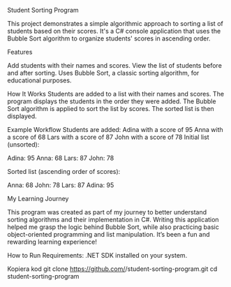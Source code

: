 Student Sorting Program

This project demonstrates a simple algorithmic approach to sorting a list of students based on their scores. It's a C# console application that uses the Bubble Sort algorithm 
to organize students' scores in ascending order.

Features

Add students with their names and scores.
View the list of students before and after sorting.
Uses Bubble Sort, a classic sorting algorithm, for educational purposes.

How It Works
Students are added to a list with their names and scores.
The program displays the students in the order they were added.
The Bubble Sort algorithm is applied to sort the list by scores.
The sorted list is then displayed.

Example Workflow
Students are added:
Adina with a score of 95
Anna with a score of 68
Lars with a score of 87
John with a score of 78
Initial list (unsorted):


Adina: 95
Anna: 68
Lars: 87
John: 78

Sorted list (ascending order of scores):

Anna: 68
John: 78
Lars: 87
Adina: 95

My Learning Journey

This program was created as part of my journey to better understand sorting algorithms and their implementation in C#. 
Writing this application helped me grasp the logic behind Bubble Sort, while also practicing basic object-oriented programming and list manipulation. 
It’s been a fun and rewarding learning experience!

How to Run
Requirements:
.NET SDK installed on your system.

Kopiera kod
git clone https://github.com/<your-username>/student-sorting-program.git
cd student-sorting-program

